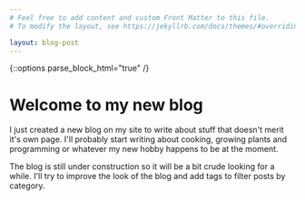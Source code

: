 ```yaml
---                                                                                                                                                           
# Feel free to add content and custom Front Matter to this file.
# To modify the layout, see https://jekyllrb.com/docs/themes/#overriding-theme-defaults

layout: blog-post
---
```

{::options parse_block_html="true" /}

# Welcome to my new blog
<p>
I just created a new blog on my site to write about stuff that doesn't merit it's own page. I'll probably start writing
about cooking, growing plants and programming or whatever my new hobby happens to be at the moment. 
</p>
<p>
The blog is still under construction so it will be a bit crude looking for a while. I'll try to improve the look of 
the blog and add tags to filter posts by category.
</p>
